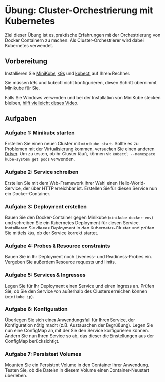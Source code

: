 # Übung: Cluster-Orchestrierung mit Kubernetes

Ziel dieser Übung ist es, praktische Erfahrungen mit der Orchestrierung von Docker Containern zu machen. Als Cluster-Orchestrierer wird dabei Kubernetes verwendet.

## Vorbereitung

Installieren Sie [MiniKube](https://kubernetes.io/de/docs/setup/minikube/), [k9s](https://k9scli.io/topics/install/) und [kubectl](https://kubernetes.io/de/docs/tasks/tools/install-kubectl/) auf Ihrem Rechner.

Sie müssen k9s und kubectl nicht konfigurieren, diesen Schritt übernimmt Minikube für Sie.

Falls Sie Windows verwenden und bei der Installation von MiniKube stecken bleiben, [hilft vielleicht dieses Video](https://www.youtube.com/watch?v=u5Rx05r49tU).

## Aufgaben

### Aufgabe 1: Minikube starten

Erstellen Sie einen neuen Cluster mit `minikube start`. Sollte es zu Problemen mit der Virtualisierung kommen, versuchen Sie einen anderen [Driver](https://minikube.sigs.k8s.io/docs/drivers/). Um zu testen, ob ihr
Cluster läuft, können sie `kubectl --namespace kube-system get pods` verwenden.

### Aufgabe 2: Service schreiben

Erstellen Sie mit dem Web-Framework ihrer Wahl einen Hello-World-Service, der über HTTP erreichbar ist. Erstellen Sie für diesen Service nun ein Docker-Container.

### Aufgabe 3: Deployment erstellen

Bauen Sie den Docker-Container gegen Minikube (`minikube docker-env`) und schreiben Sie ein Kubernetes Deployment für diesen Service. Installieren Sie dieses Deployment in den Kubernetes-Cluster und prüfen Sie mittels
`k9s`, ob der Service korrekt startet.

### Aufgabe 4: Probes & Resource constraints

Bauen Sie in Ihr Deployment noch Liveness- und Readiness-Probes ein. Vergeben Sie außerdem Resource requests und limits.

### Aufgabe 5: Services & Ingresses

Legen Sie für Ihr Deployment einen Service und einen Ingress an. Prüfen Sie, ob Sie den Service von außerhalb des Clusters erreichen können (`minikube ip`).

### Aufgabe 6: Konfiguration

Überlegen Sie sich einen Anwendungsfall für Ihren Service, der Konfiguration nötig macht (z.B. Austauschen der Begrüßung). Legen Sie nun eine ConfigMap an, mit der Sie den Service konfigurieren können.
Ändern Sie nun Ihren Service so ab, das dieser die Einstellungen aus der ConfigMap berücksichtigt.

### Aufgabe 7: Persistent Volumes

Mounten Sie ein Persistent Volume in den Container Ihrer Anwendung. Testen Sie, ob die Dateien in diesem Volume einen Container-Neustart überleben.

